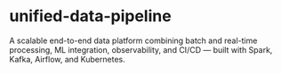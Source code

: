 # unified-data-pipeline
A scalable end-to-end data platform combining batch and real-time processing, ML integration, observability, and CI/CD — built with Spark, Kafka, Airflow, and Kubernetes.
